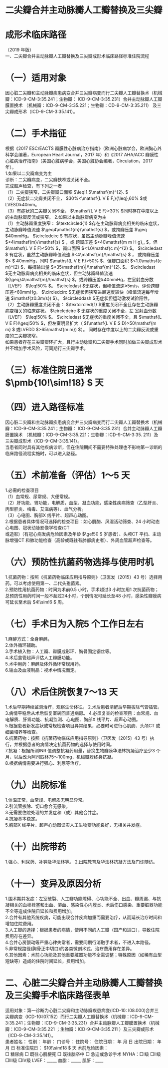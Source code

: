 # 二尖瓣合并主动脉瓣人工瓣替换及三尖瓣  
# 成形术临床路径  
（2019 年版）  
一、二尖瓣合并主动脉瓣人工瓣替换及三尖瓣成形术临床路径标准住院流程  
# （一）适用对象  
因心脏二尖瓣和主动脉瓣疾患病变合并三尖瓣病变而行二尖瓣人工瓣替换术（机械瓣：ICD-9-CM-3:35.241；生物瓣： ICD-9-CM-3:35.231）合并主动脉瓣人工瓣膜置换术 （机械瓣：ICD-9-CM-3:35.221；生物瓣：CD-9-CM-3:35.211） 及三尖瓣成形术（ICD-9-CM-3:35.141）。  
# （二）手术指征  
根据《2017 ESC/EACTS 瓣膜性心脏病治疗指南》（欧洲心脏病学会，欧洲胸心外科学会编著，European Heart Journal，2017 年）和《2017 AHA/ACC 瓣膜性心脏病治疗指南》（美国心脏病学会，美国心脏协会编著，Circulation，2017 年）。  
1.如果以二尖瓣病变为主  
诊断：二尖瓣病变，二尖瓣狭窄或关闭不全。  
完成超声检查，有下列之一者  
（1）二尖瓣狭窄，二尖瓣瓣口面积 $\leq\!1.5\mathsf{m}^{2}. $  
（2）无症状二尖瓣关闭不全， $30\%<\mathsf{L V E F\,}{\leq}\,60\% $或LVESD≥40mm。  
（3）有症状的二尖瓣关闭不全， $\mathsf{L V E F}>30\% $同时存在中度以上的主动脉瓣反流或狭窄。 2.如果以主动脉瓣病变为主  
（1）主动脉瓣重度狭窄： $\textcircled{1} $存在主动脉瓣病变相关的临床症状，主动脉瓣峰值流速 $\geq4\mathsf{m}/\mathsf{s} $，或跨瓣压差 $\geq $40mmHg。 $\circledcirc $ 有症状，虽然主动脉瓣峰值流速 $<4\mathsf{m}/\mathsf{s} $ ，或 跨瓣压差 $<40\mathsf{m m H g}\,, $，但 $\mathsf{L V E F}<50\% $，瓣口面积 $<1.0\mathsf{c m}^{2} $。 $\circledast $ 有症状，虽然主动脉瓣峰值流速 $<4\mathsf{m}/\mathsf{s} $ ， 或跨瓣压差 $< $ 40mmHg，同时 $\mathsf{L V E F}>50\% $，但瓣口面积 $<1.0\mathsf{c m}^{2} $，每搏输出量 $<35\mathsf{m}|/\mathsf{m}^{2}. $。 $\circledast $无主动脉瓣病变相关的临床症状，但主动脉瓣峰值流速 ${\geq}4\mathsf{m}/\mathsf{s} $，或跨瓣压差≥40mmHg，左室射血分数（LVEF） $\leq\!50\% $。 $\circledast $无症状，但峰值流速≥5m/s，评价跨瓣压差≥60mmHg。 $\circledcirc $无症状但狭窄进展速度较快（峰值流速每年增速 $\mathsf{z0.3m/s}) $）。 $\circleddash $无症状但运动激发试验阳性。  
（2）主动脉瓣重度关闭不全： $\textcircled{1} $重度关闭不全且存在主动脉瓣病变相关的临床症状。 $\circledcirc $ 无症状的重度关闭不全，左 室射血分数（LVEF） $\leq\!50\% $。 $\circledast $无症状的重度关闭不全，且
$\mathsf{L V E F}\!\geq\!50\% $，但左室明显扩大（ $(\mathsf{L V E S D}>50\mathsf{m m} $ 或LVEDD
$>65\mathsf{m m}) $）。 同时存在中度以上的二尖瓣反流或重度的二尖瓣狭窄。  
如果患者存在三尖瓣瓣环扩大，且行主动脉瓣和二尖瓣手术同时加做三尖瓣成形术并不增加手术风险，可同期行三尖瓣手术。  
# （三）标准住院日通常 $\pmb{10\!\sim\!18} $ 天  
# （四）进入路径标准  
因心脏二尖瓣和主动脉瓣疾患病变合并三尖瓣病变而行二尖瓣人工瓣替换术（机械瓣：ICD-9-CM-3:35.241；生物瓣： ICD-9-CM-3:35.231）合并主动脉瓣人工瓣膜置换术 （机械瓣：ICD-9-CM-3:35.221；生物瓣：ICD-9-CM-3:35. 211）及三尖瓣成形术（ICD-9-CM-3:35.141）。  
当患者同时具有其他疾病诊断，但在住院期间不需要特殊处理也不影响第一诊断的临床路径流程实施时，可以进入路径。  
# （五）术前准备（评估）1～5 天  
1.必需的检查项目  
（1）血常规、尿常规、大便常规。  
（2）肝功能、肾功能，电解质，血型、凝血功能，感染性疾病筛查（乙型肝炎、丙型肝炎、梅毒、艾滋病等）、血气分析。  
（3）心电图、胸部X 线平片、超声心动图。  
2.根据患者具体情况可选择的检查项目：如心肌酶、风湿活动筛查、24 小时动态心电图、冠状动脉影像学检查(CT  
或造影)（有冠心病发病危险因素及年龄 $\ge\!50 $ 岁患者）、头颅CT 平扫、主动脉增强CT 和肺功能检查（高龄或既往有肺部病史者）、外周血管超声检查等。  
# （六）预防性抗菌药物选择与使用时机  
1.抗菌药物：按照《抗菌药物临床应用指导原则》（卫医发〔2015〕43 号）选择用药。可以考虑使用第一、二代头孢菌素。  
2.预防性用抗菌药物：时间为术前0.5 小时，手术超过3 小时加用1 次抗菌药物；总预防性用药时间一般不超过24小时，个别情况可延长至48 小时，感染性瓣膜病可延长至术后 $4\!\sim\!6 $ 周。  
# （七）手术日为入院5 个工作日左右  
1.麻醉方式：全身麻醉。  
2.体外循环辅助。  
3.手术植入物：人工瓣、瓣膜成形环、胸骨固定钢丝等。  
4.术后食管超声评估人工瓣膜功能。  
5.术中用药：麻醉及体外循环常规用药。  
6.输血及血液制品：视术中情况而定。  
# （八）术后住院恢复7～13 天  
1.术后早期持续监测治疗，观察生命体征。 2.术后患者清醒后早期拔除气管插管。 3.病情平稳后从术后恢复室转回普通病房。 4.必须复查的检查项目：血常规、血电解质、肝肾功能、抗凝监测、心电图、胸部X 线平片、超声心动图。  
5.根据患者新发症状或常规检查项目异常结果，必要时可进行心肌酶、头颅CT 或细菌培养等检查。  
6.抗菌药物：按照《抗菌药物临床应用指导原则》（卫医发〔2015〕43 号）执行，并根据患者的病情决定抗菌药物的选择与使用时间。  
7.抗凝：根据所测INR 值调整抗凝药用量，替换生物瓣膜华法林抗凝治疗至少3 个月，以后改为阿司匹林75～100mg，机械瓣膜终身抗凝。  
8.根据病情需要进行强心、利尿等治疗。  
# （九）出院标准  
1.体温正常，血常规、电解质无明显异常。  
2.引流管拔除、切口愈合无感染。  
3.无需要住院处理的并发症和（或）其他合并症。  
4.抗凝基本稳定。  
5.胸部X 线平片、超声心动图证实人工生物瓣功能良好，无相关并发症。  
# （十）出院带药  
1.强心、利尿药、补钾及华法林等。 2.出院教育及华法林抗凝方法及门诊随访。  
# （十一）变异及原因分析  
1.围术期并发症：左室破裂、人工瓣功能障碍、心功能不全、出血、瓣周漏、与抗凝相关的血栓栓塞和出血、溶血、感染性心内膜炎、术后伤口感染、重要脏器功能不全等造成住院日延长和费用增加。  
2.合并有其他系统疾病，可能出现合并疾病加重而需要治疗，从而延长治疗时间和增加住院费用。  
3.人工瓣的选择：根据患者的病情，使用不同的人工瓣（国产和进口），导致住院费用存在差异。  
4.合并心房颤动等严重心律失常者，需要同期行消融手术者，不进入本路径。  
5.非常规路径(胸骨正中切口)的各类微创术式，治疗费用存在差异。  
6.其他因素：术前心功能及其他重要脏器功能不全需调整；特殊原因（如稀有血型短缺等）造成的住院时间延长，费用增加。  
# 二、心脏二尖瓣合并主动脉瓣人工瓣替换及三尖瓣手术临床路径表单  
适用对象：第一诊断为心脏二尖瓣和主动脉瓣疾患病变(ICD-10: I08.000)合并三尖瓣病变（ICD-10:I07.152）而行二尖瓣人工瓣替换术（机械瓣：ICD-9-CM-3:35.241；生物瓣：ICD-9-CM-3:35.231）合并主动脉瓣人工瓣膜置换术（机械瓣：ICD-9-CM-3:35.221 ；生物瓣：ICD-9-CM-3:35.211 ）及三尖瓣成形术（ICD-9-CM-3:35.141）。  
患者姓名：       性别：   年龄：    门诊号：       住院号：           住院日期：    年   月   日 出院日期：    年   月   日 标准住院日： $10\!\sim\!18 $ 天 术前危险因素：  
□ 糖尿病   □ 既往心肌梗死   □ 既往脑卒中   □ 急迫或急诊手术    NYHA：□Ⅰ级  □Ⅱ级  □Ⅲ级  □Ⅳ级    LVEF：_____   血脂：_____  肌酐：____  

